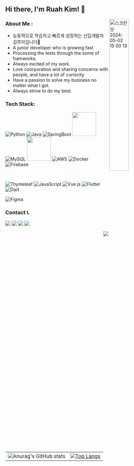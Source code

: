 ## Hi there, I'm Ruah Kim! 👋

<img width="326" alt="스크린샷 2024-05-02 15 00 13" src="https://github.com/user-attachments/assets/fb0130e0-c63c-4c6c-b92f-041518d36ccb" style="width: 35%; max-width: 300px; min-width:150px" align="right">

### About Me :
- 능동적으로 학습하고 빠르게 성장하는 신입개발자 김루아입니다🙂
- A junior developer who is growing fast
- Processing the tests through the some of framworks.
- Always excited of my work.
- Love coorporation and sharing concerns with people, and have a lot of curiocity
- Have a passion to solve my business no matter what I got. 
- Always strive to do my best.


### Tech Stack:
<p align="left">
<img src="https://img.shields.io/badge/Python-3776AB?style=flat-square&logo=Python&logoColor=white" alt="Python"/>
<img src="https://img.shields.io/badge/Java-007396?style=flat-square&logo=Java&logoColor=white" alt="Java"/> 
<img src="https://img.shields.io/badge/SpringBoot-6DB33F?style=flat-square&logo=SpringBoot&logoColor=white" alt="SpringBoot"/> 
<img src="https://img.shields.io/badge/FastAPI-005571?style=for-the-badge&logo=fastapi" width="75px"/>
<img src="https://img.shields.io/badge/Mysql-E6B91E?style=flat-square&logo=MySql&logoColor=white" alt="MySQL"/> 
<img src="https://img.shields.io/badge/MongoDB-%234ea94b.svg?style=for-the-badge&logo=mongodb&logoColor=white" width="75px"/>
<img src="https://img.shields.io/badge/AWS-232F3E?style=flat-square&logo=AmazonAWS&logoColor=white" alt="AWS"/> 
<img src="https://img.shields.io/badge/Docker-2496ED?style=flat-square&logo=Docker&logoColor=white" alt="Docker"/> 
<img src="https://img.shields.io/badge/Firebase-FFCA28?style=flat-square&logo=Firebase&logoColor=white" alt="Firebase"/>
</p>
<br/>
<p align="left">
<img src="https://img.shields.io/badge/Thymeleaf-005F0F?style=flat-square&logo=Thymeleaf&logoColor=white" alt="Thymeleaf"/> 
<img src="https://img.shields.io/badge/JavaScript-F7DF1E?style=flat-square&logo=JavaScript&logoColor=black" alt="JavaScript"/> 
<img src="https://img.shields.io/badge/Vue.js-4FC08D?style=flat-square&logo=Vue.js&logoColor=white" alt="Vue.js"/> 
<img src="https://img.shields.io/badge/Flutter-02569B?style=flat-square&logo=Flutter&logoColor=white" alt="Flutter"/> 
<img src="https://img.shields.io/badge/Dart-0175C2?style=flat-square&logo=Dart&logoColor=white" alt="Dart"/> 
</p>  
<p align=left>
<img src="https://img.shields.io/badge/Figma-F24E1E?style=flat-square&logo=Figma&logoColor=white" alt="Figma"/> 
</p>
  

### Contact 📞
<p align=left>
<a href="#"><img src="https://img.shields.io/badge/Tech%20Blog-11B48A?style=flat-square&logo=Vimeo&logoColor=white"/></a>
<a href="https://www.instagram.com/ruah0807/"><img src="https://img.shields.io/badge/Instagram-E4405F?style=flat-square&logo=Instagram&logoColor=white"/></a>
<a href="mailto:kimhk0315@gmail.com"><img src="https://img.shields.io/badge/Gmail-d14836?style=flat-square&logo=Gmail&logoColor=white"/></a>
<a href="https://open.kakao.com/o/Rua.na"><img src="https://img.shields.io/badge/KakaoTalk-FFCD00?style=for-the-badge&logoColor=black&logo=KakaoTalk"/><?
</p>

<p align=right>
<a href="https://hits.seeyoufarm.com"><img src="https://hits.seeyoufarm.com/api/count/incr/badge.svg?url=https%3A%2F%2Fgithub.com%2Fruah0807&count_bg=%2376318E&title_bg=%23D5A5A5&icon=quarkus.svg&icon_color=%23E5E4E4&title=hits&edge_flat=false"/></a>
<br/>
</p>

<table align="center">
  <tr>
    <td>
       <img src="https://github-readme-stats.vercel.app/api?username=ruah0807&show_icons=true&theme=synthwave" alt="Anurag's GitHub stats">
    </td>
    <td>
      <a href="https://github.com/ryanch0/ryanch0">
        <img src="https://github-readme-stats.vercel.app/api/top-langs/?username=ruah0807&layout=compact&theme=dark" alt="Top Langs">
      </a>
    </td>
  </tr>
</table>






